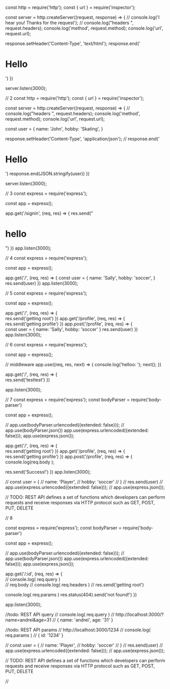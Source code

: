 const http = require('http');
const { url } = require('inspector');

const server = http.createServer((request, response) => {
  // console.log('I hear you! Thanks for the request');
  // console.log("headers ", request.headers);
  console.log('method', request.method);
  console.log('url', request.url);

  response.setHeader('Content-Type', 'text/html');
  response.end('<h1>Hello</h1>')
})

server.listen(3000);

// 2
const http = require('http');
const { url } = require('inspector');

const server = http.createServer((request, response) => {
  // console.log("headers ", request.headers);
  console.log('method', request.method);
  console.log('url', request.url);

  const user = {
    name: 'John',
    hobby: 'Skating',
  }

  response.setHeader('Content-Type', 'application/json');
  // response.end('<h1>Hello</h1>')
  response.end(JSON.stringify(user))
})

server.listen(3000);

// 3
const express = require('express');

const app = express();

app.get('/signin', (req, res) => {
  res.send("<h1>hello</h1>")
})
app.listen(3000);

// 4
const express = require('express');

const app = express();

app.get('/', (req, res) => {
  const user = {
    name: 'Sally',
    hobby: 'soccer',
  }
  res.send(user)
})
app.listen(3000);

// 5
const express = require('express');

const app = express();

app.get('/', (req, res) => {  
  res.send('getting root')
})
app.get('/profile', (req, res) => {  
  res.send('getting profile')
})
app.post('/profile', (req, res) => {  
  const user = {
    name: 'Sally',
    hobby: 'soccer'
  }
  res.send(user)
})
app.listen(3000);

// 6
const express = require('express');

const app = express();

// middleware
app.use((req, res, next) => {
  console.log('helloo: ');
  next();
})

app.get('/', (req, res) => {  
  res.send('testtest')
})

app.listen(3000);

// 7
const express = require('express');
const bodyParser = require('body-parser')

const app = express();

// app.use(bodyParser.urlencoded({extended: false}));
// app.use(bodyParser.json())
app.use(express.urlencoded({extended: false}));
app.use(express.json());

app.get('/', (req, res) => {  
  res.send('getting root')
})
app.get('/profile', (req, res) => {  
  res.send('getting profile')
})
app.post('/profile', (req, res) => {  
  console.log(req.body );
  
  res.send('Success!')
})
app.listen(3000);


// const user = {
//   name: 'Player',
//   hobby: 'soccer'
// }
// res.send(user)
// app.use(express.urlencoded({extended: false}));
// app.use(express.json());

// TODO: REST API defines a set of functions which developers can perform requests and receive responses via HTTP protocol such as GET, POST, PUT, DELETE

//  8

const express = require('express');
const bodyParser = require('body-parser')

const app = express();

// app.use(bodyParser.urlencoded({extended: false}));
// app.use(bodyParser.json())
app.use(express.urlencoded({extended: false}));
app.use(express.json());

app.get('/:id', (req, res) => {  
  // console.log( req.query )  
  // req.body
  // console.log( req.headers )
  // res.send('getting root')

  console.log( req.params )
  res.status(404).send('not found!')
})

app.listen(3000);

//todo: REST API query
// console.log( req.query )
// http://localhost:3000/?name=andrei&age=31
// { name: 'andrei', age: '31' }

//todo: REST API params
// http://localhost:3000/1234
// console.log( req.params )
// { id: '1234' }


// const user = {
//   name: 'Player',
//   hobby: 'soccer'
// }
// res.send(user)
// app.use(express.urlencoded({extended: false}));
// app.use(express.json());

// TODO: REST API defines a set of functions which developers can perform requests and receive responses via HTTP protocol such as GET, POST, PUT, DELETE

//  